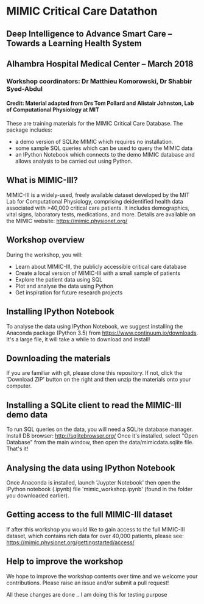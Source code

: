 # MIMIC Critical Care Datathon
## Deep Intelligence to Advance Smart Care – Towards a Learning Health System
## Alhambra Hospital Medical Center – March 2018

### Workshop coordinators: Dr Matthieu Komorowski, Dr Shabbir Syed-Abdul
#### Credit: Material adapted from Drs Tom Pollard and Alistair Johnston, Lab of Computational Physiology at MIT


These are training materials for the MIMIC Critical Care Database. The package includes:

- a demo version of SQLite MIMIC which requires no installation.
- some sample SQL queries which can be used to query the MIMIC data
- an IPython Notebook which connects to the demo MIMIC database and allows analysis to be carried out using Python.

## What is MIMIC-III?

MIMIC-III is a widely-used, freely available dataset developed by the MIT Lab for Computational Physiology, comprising deidentified health data associated with >40,000 critical care patients. It includes demographics, vital signs, laboratory tests, medications, and more. Details are available on the MIMIC website: https://mimic.physionet.org/

## Workshop overview 

During the workshop, you will:

- Learn about MIMIC-III, the publicly accessible critical care database 
- Create a local version of MIMIC-III with a small sample of patients
- Explore the patient data using SQL
- Plot and analyse the data using Python
- Get inspiration for future research projects

## Installing IPython Notebook

To analyse the data using IPython Notebook, we suggest installing the Anaconda package (Python 3.5) from https://www.continuum.io/downloads. It's a large file, it will take a while to download and install!

## Downloading the materials

If you are familiar with git, please clone this repository. If not, click the 'Download ZIP' button on the right and then unzip the materials onto your computer.

## Installing a SQLite client to read the MIMIC-III demo data

To run SQL queries on the data, you will need a SQLite database manager. Install DB browser: http://sqlitebrowser.org/ 
Once it's installed, select "Open Database" from the main window, then open the data/mimicdata.sqlite file. That's it!

## Analysing the data using IPython Notebook

Once Anaconda is installed, launch 'Juypter Notebook' then open the IPython notebook (.ipynb) file 'mimic_workshop.ipynb' (found in the folder you downloaded earlier).

## Getting access to the full MIMIC-III dataset

If after this workshop you would like to gain access to the full MIMIC-III dataset, which contains rich data for over 40,000 patients, please see: https://mimic.physionet.org/gettingstarted/access/

## Help to improve the workshop

We hope to improve the workshop contents over time and we welcome your contributions. Please raise an issue and/or submit a pull request!

All these changes are done .. I am doing this for testing purpose
